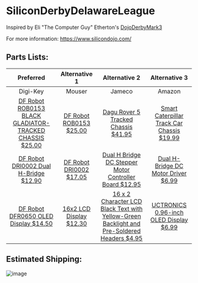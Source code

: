 # SiliconDerbyDelawareLeague
Inspired by Eli "The Computer Guy" Etherton's [DojoDerbyMark3](https://github.com/elithecomputerguy/DojoDerbyMark3 "GitHub")

For more information:
https://www.silicondojo.com/

## Parts Lists:
| Preferred | Alternative 1 | Alternative 2 | Alternative 3 |
|:---------:|:-------------:|:-------------:|:-------------:|
|Digi-Key|Mouser|Jameco|Amazon|
|[DF Robot ROB0153 BLACK GLADIATOR-TRACKED CHASSIS $25.00](https://www.digikey.com/en/products/detail/dfrobot/ROB0153/10230090 "DF Robot ROB0153")|[DF Robot ROB0153 $25.00](https://www.mouser.com/ProductDetail/426-ROB0153 "DF Robot ROB0153")|[Dagu Rover 5 Tracked Chassis $41.95](https://www.jameco.com/z/RS011-0-2-Dagu-HiTech-Electronic-Dagu-Rover-5-Tracked-Chassis_2143865.html "Dagu Rover 5 Tracked Chassis")|[Smart Caterpillar Track Car Chassis $19.99](https://www.amazon.com/dp/B09TFQPGT8/?coliid=I1HFKL0RK2J9PK&colid=2RY6A0APMHVZN&psc=1&ref_=lv_ov_lig_dp_it "Smart Caterpillar Track Car Chassis")|
|[DF Robot DRI0002 Dual H-Bridge $12.90](https://www.digikey.com/en/products/detail/dfrobot/DRI0002/6588473?s=N4IgTCBcDaICICUCSAGNEC6BfIA "DF Robot DRI0002")|[DF Robot DRI0002 $17.05](https://www.mouser.com/ProductDetail/426-DRI0002 "DF Robot DRI0002")|[Dual H Bridge DC Stepper Motor Controller Board $12.95](https://www.jameco.com/z/VMA409-Velleman-Dual-H-Bridge-DC-Stepper-Motor-Controller-Board_2255331.html "Dual H Bridge DC Stepper Motor Controller Board")|[Dual H-Bridge DC Motor Driver $6.99](https://www.amazon.com/dp/B014KMHSW6/?coliid=I27T7BLCDSOQPY&colid=2RY6A0APMHVZN&psc=1&ref_=lv_ov_lig_dp_it "Dual H-Bridge DC Motor Driver")|
|[DF Robot DFR0650 OLED Display $14.50](https://www.digikey.com/en/products/detail/dfrobot/DFR0650/12324929 "DF Robot DFR0650 OLED Display")|[16x2 LCD Display $12.30](https://www.mouser.com/ProductDetail/Newhaven-Display/NHD-C0216CiZ-FN-FBW-3V?qs=Vb5qD4CGh4muzA3l7iyV1g%3D%3D "16x2 LCD Display")|[16 x 2 Character LCD Black Text with Yellow-Green Backlight and Pre-Soldered Headers $4.95](https://www.jameco.com/z/1602A-Jameco-Valuepro-16-x-2-Character-LCD-Black-Text-with-Yellow-Green-Backlight-and-Pre-Soldered-Headers_2295423.html "16 x 2 Character LCD Black Text with Yellow-Green Backlight and Pre-Soldered Headers")|[UCTRONICS 0.96-inch OLED Display $6.99](https://www.amazon.com/UCTRONICS-SSD1306-Self-Luminous-Display-Raspberry/dp/B072Q2X2LL "UCTRONICS 0.96-inch OLED Display")|

## Estimated Shipping:
![image](https://user-images.githubusercontent.com/61033936/169675415-512c97c0-b51f-48d0-bc1a-4979f2afed27.png)
